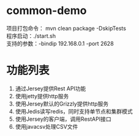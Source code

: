 # common-demo
项目打包命令： mvn clean package -DskipTests  
程序启动：./start.sh  
支持的参数：-bindip 192.168.0.1 -port 2628  

# 功能列表
1. 通过Jersey提供Rest API功能
2. 使用jetty提供http服务
3. 使用Jersey默认的Grizzly提供http服务
4. 使用Jedis读写redis，同时支持单节点和集群模式
5. 使用Jersey的客户端，调用RestAPI接口
6. 使用javacsv处理CSV文件
